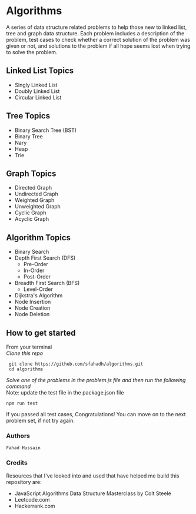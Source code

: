 # Algorithms
A series of data structure related problems to help those new to linked list, tree and graph data structure. Each problem includes a description of the problem, test cases to check whether a correct solution of the problem was given or not, and solutions to the problem if all hope seems lost when trying to solve the problem.

## Linked List Topics
- Singly Linked List
- Doubly Linked List
- Circular Linked List

## Tree Topics
- Binary Search Tree (BST)
- Binary Tree
- Nary
- Heap
- Trie

## Graph Topics	
- Directed Graph
- Undirected Graph
- Weighted Graph
- Unweighted Graph
- Cyclic Graph
- Acyclic Graph

## Algorithm Topics
* Binary Search
* Depth First Search (DFS)
  * Pre-Order
  * In-Order
  * Post-Order
* Breadth First Search (BFS)
  * Level-Order
* Dijkstra's Algorithm
* Node Insertion
* Node Creation
* Node Deletion

## How to get started
From your terminal <br/>
_Clone this repo_

```
 git clone https://github.com/sfahadh/algorithms.git
 cd algorithms
```

_Solve one of the problems in the problem.js file and then run the following command_ <br/>
Note: update the test file in the package.json file

```
npm run test
```

If you passed all test cases, Congratulations! You can move on to the next problem set, if not try again.

### Authors
```
Fahad Hussain
```

### Credits
Resources that I've looked into and used that have helped me build this repository are:
- JavaScript Algorithms Data Structure Masterclass by Colt Steele
- Leetcode.com
- Hackerrank.com
